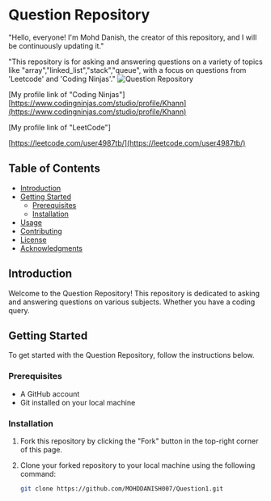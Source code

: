 # Question Repository

"Hello, everyone! I'm Mohd Danish, the creator of this repository, and I will be continuously updating it."

"This repository is for asking and answering questions on a variety of topics like "array","linked_list","stack","queue", with a focus on questions from 'Leetcode' and 'Coding Ninjas'."
![Question Repository](https://miro.medium.com/v2/resize:fit:1400/1*4bhEXZ6s6DmaELOF7ZFaaw.png)

[My profile link of "Coding Ninjas"] 
[https://www.codingninjas.com/studio/profile/Khann](https://www.codingninjas.com/studio/profile/Khann)

[My profile link of "LeetCode"] 

[https://leetcode.com/user4987tb/](https://leetcode.com/user4987tb/)


## Table of Contents

- [Introduction](#introduction)
- [Getting Started](#getting-started)
  - [Prerequisites](#prerequisites)
  - [Installation](#installation)
- [Usage](#usage)
- [Contributing](#contributing)
- [License](#license)
- [Acknowledgments](#acknowledgments)

## Introduction

Welcome to the Question Repository! This repository is dedicated to asking and answering questions on various subjects. Whether you have a coding query.

## Getting Started

To get started with the Question Repository, follow the instructions below.

### Prerequisites

- A GitHub account
- Git installed on your local machine

### Installation

1. Fork this repository by clicking the "Fork" button in the top-right corner of this page.
2. Clone your forked repository to your local machine using the following command:

   ```bash
   git clone https://github.com/MOHDDANISH007/Question1.git

